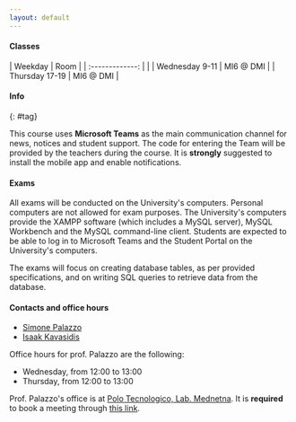 ```yaml
---
layout: default
---
```


#### Classes

| Weekday          | Room |
| :-------------: |      |
| Wednesday 9-11   |  MI6 @ DMI  |
| Thursday 17-19   |  MI6 @ DMI  |

#### Info
{: #tag}

This course uses **Microsoft Teams** as the main communication channel for news, notices and student support. The code for entering the Team will be provided by the teachers during the course. It is **strongly** suggested to install the mobile app and enable notifications.

#### Exams

All exams will be conducted on the University's computers. Personal computers are not allowed for exam purposes. The University's computers provide the XAMPP software (which includes a MySQL server), MySQL Workbench and the MySQL command-line client. Students are expected to be able to log in to Microsoft Teams and the Student Portal on the University's computers.
  
The exams will focus on creating database tables, as per provided specifications, and on writing SQL queries to retrieve data from the database. 

#### Contacts and office hours

- [Simone Palazzo](mailto:simone.palazzo@unict.it)
- [Isaak Kavasidis](mailto:isaak.kavasidis@unict.it)

Office hours for prof. Palazzo are the following:
- Wednesday, from 12:00 to 13:00
- Thursday, from 12:00 to 13:00

Prof. Palazzo's office is at [Polo Tecnologico, Lab. Mednetna](https://maps.app.goo.gl/nS1dgQRW7JpBQemZ7). It is **required** to book a meeting through [this link](https://usemotion.com/meet/simone-palazzo/ricevimento-studenti?d=30).
